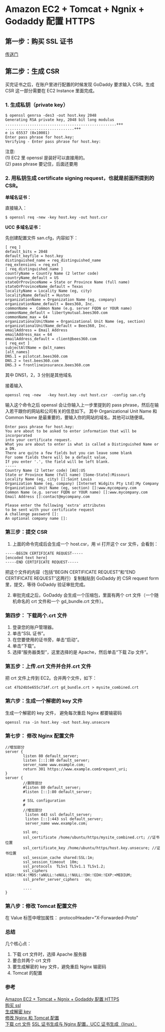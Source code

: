 # Amazon EC2 + Tomcat + Ngnix + Godaddy 配置 HTTPS

## 第一步：购买 SSL 证书

[传送门](https://sg.godaddy.com/zh/web-security/ssl-certificate)

## 第二步：生成 CSR

买完证书之后，在账户里进行配置的时候发现 GoDaddy 要求输入 CSR。生成 CSR 这一部分需要在 EC2 Instance 里面完成。

### 1. 生成私钥（private key）

```
$ openssl genrsa -des3 -out host.key 2048
Generating RSA private key, 2048 bit long modulus
..................................................+++
...............................+++
e is 65537 (0x10001)
Enter pass phrase for host.key:
Verifying - Enter pass phrase for host.key:
```

注意:  
(1) EC2 里 openssl 是装好可以直接用的。  
(2) pass phrase 要记住，后面还要用

### 2. 用私钥生成 certificate signing request，也就是前面所提到的 CSR。

**单域名证书：**

直接输入：

```
$ openssl req -new -key host.key -out host.csr
```

**UCC 多域名证书：**

先创建配置文件 san.cfg，内容如下：

```
[ req ]
default_bits = 2048
default_keyfile = host.key
distinguished_name = req_distinguished_name
req_extensions = req_ext
[ req_distinguished_name ]
countryName = Country Name (2 letter code)
countryName_default = US
stateOrProvinceName = State or Province Name (full name)
stateOrProvinceName_default = Texas
localityName = Locality Name (eg, city)
localityName_default = Huston
organizationName = Organization Name (eg, company)
organizationName_default = Bees360, Inc.
commonName =  Common Name (e.g. server FQDN or YOUR name)
commonName_default = libertymutual.bees360.com
commonName_max = 64
organizationalUnitName = Organizational Unit Name (eg, section)
organizationalUnitName_default = Bees360, Inc.
emailAddress = Email Address
emailAddress_max = 64
emailAddress_default = client@bees360.com
[ req_ext ]
subjectAltName = @alt_names
[alt_names]
DNS.1 = pilotcat.bees360.com
DNS.2 = test.bees360.com
DNS.3 = frontlineinsurance.bees360.com
```

其中 DNS1，2，3 分别是其他域名

接着输入

```
openssl req -new   -key host.key -out host.csr  -config san.cfg
```

输入这个命令之后 openssl 会让你输入上一步里提到的 pass phrase，然后在输入若干跟你的网站和公司有关的信息如下。
其中 Organizational Unit Name 和 Common Name 是最重要的，要输入你的网站的域名，其他可以随便填。

```
Enter pass phrase for host.key:
You are about to be asked to enter information that will be incorporated
into your certificate request.
What you are about to enter is what is called a Distinguished Name or a DN.
There are quite a few fields but you can leave some blank
For some fields there will be a default value,
If you enter '.', the field will be left blank.
-----
Country Name (2 letter code) [AU]:US
State or Province Name (full name) [Some-State]:Missouri
Locality Name (eg, city) []:Saint Louis
Organization Name (eg, company) [Internet Widgits Pty Ltd]:My Company
Organizational Unit Name (eg, section) []:www.mycompany.com
Common Name (e.g. server FQDN or YOUR name) []:www.mycompany.com
Email Address []:contact@mycompany.com

Please enter the following 'extra' attributes
to be sent with your certificate request
A challenge password []:
An optional company name []:
```

### 第三步：提交 CSR

1. 上面的命令完成后会生成一个 host.csr，用 vi 打开这个 csr 文件，会看到：

```
-----BEGIN CERTIFICATE REQUEST-----
[encoded text here]
-----END CERTIFICATE REQUEST-----
```

把这个文件的内容（包括“BEGIN CERTIFICATE REQUEST”和“END CERTIFICATE REQUEST”这两行）复制黏贴到 GoDaddy 的 CSR request form 里，提交，等待 GoDaddy 验证审批完成。

2. 审批完成之后，GoDaddy 会生成一个压缩包，里面有两个 crt 文件（一个随机命名的 crt 文件和一个 gd_bundle.crt 文件）。

### 第四步： 下载两个.crt 文件

1. 登录您的账户管理器。
2. 单击“SSL 证书”。
3. 在您要使用的证书旁，单击“启动”。
4. 单击“下载”。
5. 选择“服务器类型”，这里选择的是 Apache，然后单击“下载 Zip 文件”。

### 第五步：上传.crt 文件并合并.crt 文件

把 crt 文件上传到 EC2。合并两个文件，如下：

```
cat 47b24b5e655c714f.crt gd_bundle.crt > mysite_combined.crt
```

### 第六步：生成一个解密的 key 文件

生成一个解密的 key 文件， 避免每次重启 Nginx 都要输密码

```
openssl rsa -in host.key -out host.key.unsecure
```

### 第七步： 修改 Nginx 配置文件

```
//增加部分
server {
        listen 80 default_server;
        listen [::]:80 default_server;
        server_name www.example.com;
        return 301 https://www.example.com$request_uri;
}
server {
        //删除部分
        #listen 80 default_server;
        #listen [::]:80 default_server;

        # SSL configuration
        #
        //增加部分
         listen 443 ssl default_server;
         listen [::]:443 ssl default_server;
         server_name www.example.com;

        ssl on;
        ssl_certificate /home/ubuntu/https/mysite_combined.crt; //证书位置
        ssl_certificate_key /home/ubuntu/https/host.key.unsecure; //证书位置
        ssl_session_cache shared:SSL:1m;
        ssl_session_timeout  10m;
        ssl_protocols  TLSv1 TLSv1.1 TLSv1.2;
        ssl_ciphers  HIGH:!RC4:!MD5:!aNULL:!eNULL:!NULL:!DH:!EDH:!EXP:+MEDIUM;
        ssl_prefer_server_ciphers   on;

        ....
}

```

### 第八步：修改 Tomcat 配置文件

在 Value 标签中增加属性： protocolHeader="X-Forwarded-Proto"

### 总结

几个核心点：

1. 下载 crt 文件时，选择 Apache 服务器
2. 要合并两个 crt 文件
3. 要生成解密的 key 文件，避免重启 Nginx 输密码
4. Tomcat 的配置

### 参考

[Amazon EC2 + Tomcat + Ngnix + Godaddy 配置 HTTPS](https://blog.csdn.net/lizhenqii/article/details/84960521)  
[购买 ssl](https://sg.godaddy.com/zh/web-security/ssl-certificate)  
[生成解密 key](https://segmentfault.com/q/1010000000119345)  
[修改 Nginx 和 Tomcat 配置](https://www.jianshu.com/p/19f05fdd292b)  
[下载 crt 文件](https://sg.godaddy.com/zh/help/ssl-4754)
[SSL 证书生成与 Nginx 配置，UCC 证书生成（linux）](https://blog.jing.do/1817)
